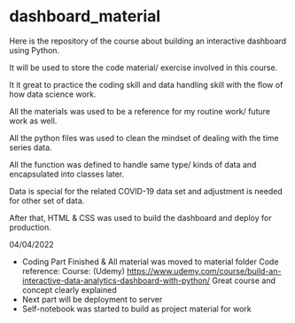 # dashboard_material

Here is the repository of the course about building an interactive dashboard using Python.

It will be used to store the code material/ exercise involved in this course.

It it great to practice the coding skill and data handling skill with the flow of how data science work.

All the materials was used to be a reference for my routine work/ future work as well.

All the python files was used to clean the mindset of dealing with the time series data.

All the function was defined to handle same type/ kinds of data and encapsulated into classes later.

Data is special for the related COVID-19 data set and adjustment is needed for other set of data.

After that, HTML & CSS was used to build the dashboard and deploy for production.

04/04/2022 
- Coding Part Finished & All material was moved to material folder
Code reference:
Course: (Udemy) https://www.udemy.com/course/build-an-interactive-data-analytics-dashboard-with-python/
Great course and concept clearly explained
- Next part will be deployment to server
- Self-notebook was started to build as project material for work